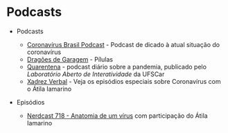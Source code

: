# Podcasts

- Podcasts
    - [Coronavírus Brasil Podcast](https://coronablogbr.org) - Podcast de dicado à atual situação do coronavírus
    - [Dragões de Garagem](http://dragoesdegaragem.com/podcast/dragoes-de-garagem/) - Pílulas
    - [Quarentena](http://www.labi.ufscar.br/category/quarentena/) - podcast diário sobre a pandemia, publicado pelo _Laboratório Aberto de Interatividade_ da UFSCar
    - [Xadrez Verbal](https://xadrezverbal.com/category/audio/podcast-do-xadrez-verbal/) - Veja os episódios especiais sobre Coronavírus com o Átila Iamarino

- Episódios
    - [Nerdcast 718 - Anatomia de um vírus](https://jovemnerd.com.br/nerdcast/anatomia-de-um-virus) com participação do Átila Iamarino